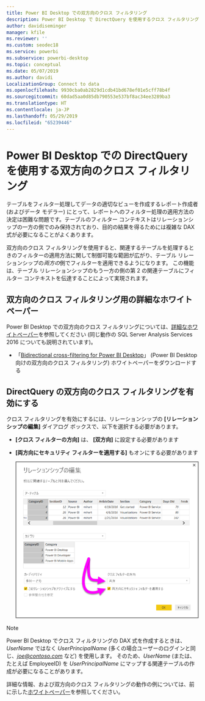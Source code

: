 ```yaml
---
title: Power BI Desktop での双方向のクロス フィルタリング
description: Power BI Desktop で DirectQuery を使用するクロス フィルタリングを有効にします
author: davidiseminger
manager: kfile
ms.reviewer: ''
ms.custom: seodec18
ms.service: powerbi
ms.subservice: powerbi-desktop
ms.topic: conceptual
ms.date: 05/07/2019
ms.author: davidi
LocalizationGroup: Connect to data
ms.openlocfilehash: 9930cba0ab2829d1cdb41bd678ef01e5cff78b4f
ms.sourcegitcommit: 60dad5aa0d85db790553e537bf8ac34ee3289ba3
ms.translationtype: HT
ms.contentlocale: ja-JP
ms.lasthandoff: 05/29/2019
ms.locfileid: "65239446"
---
```

# <a name="bidirectional-cross-filtering-using-directquery-in-power-bi-desktop"></a>Power BI Desktop での DirectQuery を使用する双方向のクロス フィルタリング

テーブルをフィルター処理してデータの適切なビューを作成するレポート作成者 (およびデータ モデラー) にとって、レポートへのフィルター処理の適用方法の決定は困難な問題です。テーブルのフィルター コンテキストはリレーションシップの一方の側でのみ保持されており、目的の結果を得るためには複雑な DAX 式が必要になることがよくあります。

双方向のクロス フィルタリングを使用すると、関連するテーブルを処理するときのフィルターの適用方法に関して制御可能な範囲が広がり、テーブル リレーションシップの*両方の*側でフィルターを適用できるようになります。 この機能は、テーブル リレーションシップのもう一方の側の第 2 の関連テーブルにフィルター コンテキストを伝達することによって実現されます。

## <a name="detailed-whitepaper-for-bidirectional-cross-filtering"></a>双方向のクロス フィルタリング用の詳細なホワイトペーパー
Power BI Desktop での双方向のクロス フィルタリングについては、[詳細なホワイトペーパー](http://download.microsoft.com/download/2/7/8/2782DF95-3E0D-40CD-BFC8-749A2882E109/Bidirectional%20cross-filtering%20in%20Analysis%20Services%202016%20and%20Power%20BI.docx)を参照してください (同じ動作の SQL Server Analysis Services 2016 についても説明されています)。

* 「[Bidirectional cross-filtering for Power BI Desktop](http://download.microsoft.com/download/2/7/8/2782DF95-3E0D-40CD-BFC8-749A2882E109/Bidirectional%20cross-filtering%20in%20Analysis%20Services%202016%20and%20Power%20BI.docx)」 (Power BI Desktop 向けの双方向のクロス フィルタリング) ホワイトペーパーをダウンロードする

## <a name="enabling-bidirectional-cross-filtering-for-directquery"></a>DirectQuery の双方向のクロス フィルタリングを有効にする

クロス フィルタリングを有効にするには、リレーションシップの **[リレーションシップの編集]** ダイアログ ボックスで、以下を選択する必要があります。

* **[クロス フィルターの方向]** は、 **[双方向]** に設定する必要があります
* **[両方向にセキュリティ フィルターを適用する]** もオンにする必要があります

  ![](media/desktop-bidirectional-filtering/bidirectional-filtering_2.png)

> [!NOTE]
> Power BI Desktop でクロス フィルタリングの DAX 式を作成するときは、*UserName* ではなく *UserPrincipalName* (多くの場合ユーザーのログインと同じ、<em>joe@contoso.com</em> など) を使用します。 そのため、*UserName* (または、たとえば EmployeeID) を *UserPrincipalName* にマップする関連テーブルの作成が必要になることがあります。

詳細な情報、および双方向のクロス フィルタリングの動作の例については、前に示した[ホワイトペーパー](http://download.microsoft.com/download/2/7/8/2782DF95-3E0D-40CD-BFC8-749A2882E109/Bidirectional%20cross-filtering%20in%20Analysis%20Services%202016%20and%20Power%20BI.docx)を参照してください。

